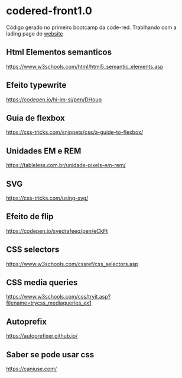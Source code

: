 # codered-front1.0

Código gerado no primeiro bootcamp da code-red. 
Trablhando com a lading page do [website](http://codered.online/)


## Html Elementos semanticos
https://www.w3schools.com/html/html5_semantic_elements.asp

## Efeito typewrite
https://codepen.io/hi-im-si/pen/DHoup

## Guia de flexbox
https://css-tricks.com/snippets/css/a-guide-to-flexbox/

## Unidades EM e REM
https://tableless.com.br/unidade-pixels-em-rem/

## SVG
https://css-tricks.com/using-svg/

## Efeito de flip
https://codepen.io/syedrafeeq/pen/eCkFt

## CSS selectors
https://www.w3schools.com/cssref/css_selectors.asp

## CSS media queries
https://www.w3schools.com/css/tryit.asp?filename=trycss_mediaqueries_ex1

## Autoprefix
https://autoprefixer.github.io/

## Saber se pode usar css
https://caniuse.com/